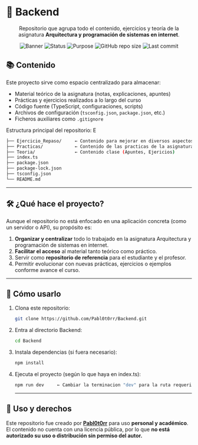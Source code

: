 
# 🧠 Backend

<div align="center">
  
Repositorio que agrupa todo el contenido, ejercicios y teoría de la asignatura **Arquitectura y programación de sistemas en internet**.  

![Banner](https://img.shields.io/badge/Backend-Node.js%20%7C%20TypeScript-blue?style=for-the-badge)
![Status](https://img.shields.io/badge/Estado-En%20Desarrollo-success?style=for-the-badge)
![Purpose](https://img.shields.io/badge/Propósito-Académico-lightgrey?style=for-the-badge)
![GitHub repo size](https://img.shields.io/github/repo-size/Pabl0t0rr/Backend?style=for-the-badge)
![Last commit](https://img.shields.io/github/last-commit/Pabl0t0rr/Backend?style=for-the-badge)

</div>

## 📚 Contenido

Este proyecto sirve como espacio centralizado para almacenar:

- Material teórico de la asignatura (notas, explicaciones, apuntes)  
- Prácticas y ejercicios realizados a lo largo del curso  
- Código fuente (TypeScript, configuraciones, scripts)  
- Archivos de configuración (`tsconfig.json`, `package.json`, etc.)  
- Ficheros auxiliares como `.gitignore`  

Estructura principal del repositorio:
E
```bash
├── Ejercicio_Repaso/     ← Contenido para mejorar en diversos aspectos
├── Practicas/            ← Contenido de las practicas de la asignatura
├── Teoria/               ← Contenido clase (Apuntes, Ejericios)
├── index.ts             
├── package.json          
├── package-lock.json     
├── tsconfig.json         
└── README.md
```
---

## 🛠️ ¿Qué hace el proyecto?

Aunque el repositorio no está enfocado en una aplicación concreta (como un servidor o API), su propósito es:

1. **Organizar y centralizar** todo lo trabajado en la asignatura Arquitectura y programación de sistemas en internet.  
2. **Facilitar el acceso** al material tanto teórico como práctico.  
3. Servir como **repositorio de referencia** para el estudiante y el profesor.  
4. Permitir evolucionar con nuevas prácticas, ejercicios o ejemplos conforme avance el curso.

---

## 🚀 Cómo usarlo

1. Clona este repositorio:

   ```bash
   git clone https://github.com/Pabl0t0rr/Backend.git
   ```
2. Entra al directorio Backend:

   ```bash
   cd Backend
   ```
3. Instala dependencias (si fuera necesario):

   ```bash
   npm install
   ```
4. Ejecuta el proyecto (según lo que haya en index.ts):

   ```bash
   npm run dev     ← Cambiar la terminacion "dev" para la ruta requerida delos scripts
   ```
   ---
   
## 📄 Uso y derechos

Este repositorio fue creado por **[Pabl0t0rr](https://github.com/Pabl0t0rr)** para uso **personal y académico**.  
El contenido no cuenta con una licencia pública, por lo que **no está autorizado su uso o distribución sin permiso del autor.**
   
